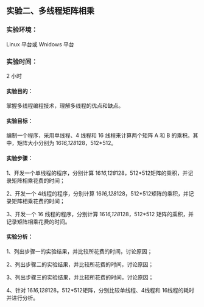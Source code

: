 ## 实验二、多线程矩阵相乘

### 实验环境：

Linux 平台或 Wnidows 平台 

### 实验时间：

2 小时 

#### 实验目的：

掌握多线程编程技术，理解多线程的优点和缺点。 

#### 实验目标：

编制一个程序，采用单线程、4 线程和 16 线程来计算两个矩阵 A 和 B 的乘积。其中，矩阵大小分别为 16*16,128*128，512*512。 

#### 实验步骤：

1、开发一个单线程的程序，分别计算 16*16,128*128，512*512矩阵的乘积，并记录矩阵相乘花费的时间； 

2、开发一个 4线程的程序，分别计算 16*16,128*128，512*512矩阵的乘积，并记录矩阵相乘花费的时间； 

3、开发一个 16 线程的程序，分别计算 16*16,128*128，512*512 矩阵的乘积，并记录矩阵相乘花费的时间。 

#### 实验分析：

1、列出步骤一的实验结果，并比较所花费的时间，讨论原因； 

2、列出步骤二的实验结果，并比较所花费的时间，讨论原因； 

3、列出步骤三的实验结果，并比较所花费的时间，讨论原因； 

4、针对 16*16,128*128，512*512矩阵，分别比较单线程、4线程和 16线程的耗时并进行分析。 